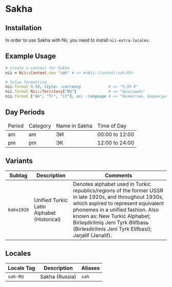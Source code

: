 <!-- This file has been generated. Source: src/docs/languages/_template.md.erb -->

# Sakha

## Installation

In order to use Sakha with Nii, you need to install `nii-extra-locales`.

## Example Usage

``` ruby
# Create a context for Sakha
nii = Nii::Context.new "sah" # => #<Nii::Context:sah-RU>

# Value formatting
nii.format 9.99, style: :currency            # => "9,99 ₽"
nii.format Nii::Territory["RU"]              # => "Арассыыйа"
nii.format ["de", "fr", "it"], as: :language # => "Ниэмэстии, Боронсуустуу уонна Ытаалыйалыы"
```

## Day Periods


<table>
  <thead>
    <tr>
      <td>Period</td>
      <td>Category</td>
      <td>Name in Sakha</td>
      <td>Time of Day</td>
    </tr>
  </thead>
  <tbody>
    <tr>
      <td>am</td>
      <td>am</td>
      <td>ЭИ</td>
      <td>00:00 to 12:00</td>
    </tr>
    <tr>
      <td>pm</td>
      <td>pm</td>
      <td>ЭК</td>
      <td>12:00 to 24:00</td>
    </tr>
  </tbody>
</table>


## Variants

<table>
  <thead>
    <tr>
      <th>Subtag</th>
      <th>Description</th>
      <th>Comments</th>
    </tr>
  </thead>
  <tbody>
    <tr>
      <td><code>baku1926</code></td>
      <td>Unified Turkic Latin Alphabet (Historical)</td>
      <td>Denotes alphabet used in Turkic republics/regions of the former USSR in late 1920s, and throughout 1930s, which aspired to represent equivalent phonemes in a unified fashion. Also known as: New Turkic Alphabet; Birlәşdirilmiş Jeni Tyrk Әlifbasь (Birlesdirilmis Jeni Tyrk Elifbasi); Jaŋalif (Janalif).</td>
    </tr>
  </tbody>
</table>

## Locales

<table>
  <thead>
    <tr>
      <th>Locale Tag</th>
      <th>Description</th>
      <th>Aliases</th>
    </tr>
  </thead>
  <tbody>
    <tr>
      <td><code>sah-RU</code></td>
      <td>Sakha (Russia)</td>
      <td><code>sah</code></td>
    </tr>
  </tbody>
</table>

